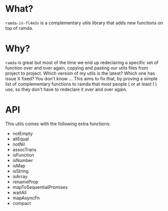 # What?
`ramda-in-fl4m3s` is a complementary utils library that adds new functions on top of ramda.

# Why?

`ramda` is great but most of the time we end up redeclaring a specific set of function over and over again, copying and pasting our utils files from project to project. 
Which version of my utils is the latest? Which one has issue X fixed? You don't know ... This aims to fix that, by proving a simple list of complementary functions to ramda that most people ( or at least I ) use, so they don't have to redeclare it over and over again.

# API

This utils comes with the following extra functions:

 - notEmpty
 - allEqual
 - notNil
 - assocTrans
 - isFunction
 - isNumber
 - isMap
 - isString
 - isArray
 - renameProp
 - mapToSequentialPromises
 - waitAll
 - mapAsyncFn
 - compact
